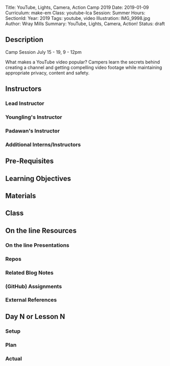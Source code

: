 Title: YouTube, Lights, Camera, Action Camp 2019
Date: 2019-01-09
Curriculum: make-em
Class: youtube-lca
Session: Summer
Hours:
SectionId:
Year: 2019
Tags: youtube, video
Illustration: IMG_9998.jpg
Author: Wray Mills 
Summary: YouTube, Lights, Camera, Action!
Status: draft

## Description

Camp Session
July 15 - 19, 9 - 12pm

What makes a YouTube video popular? Campers learn the secrets behind
creating a channel and getting compelling video footage while maintaining appropriate privacy, content and safety.

## Instructors

### Lead Instructor

### Youngling's Instructor

### Padawan's Instructor

### Additional Interns/Instructors

## Pre-Requisites

## Learning Objectives

## Materials

## Class

## On the line Resources

### On the line Presentations

### Repos

### Related Blog Notes

### (GitHub) Assignments

### External References

## Day N or Lesson N

### Setup

### Plan

### Actual

